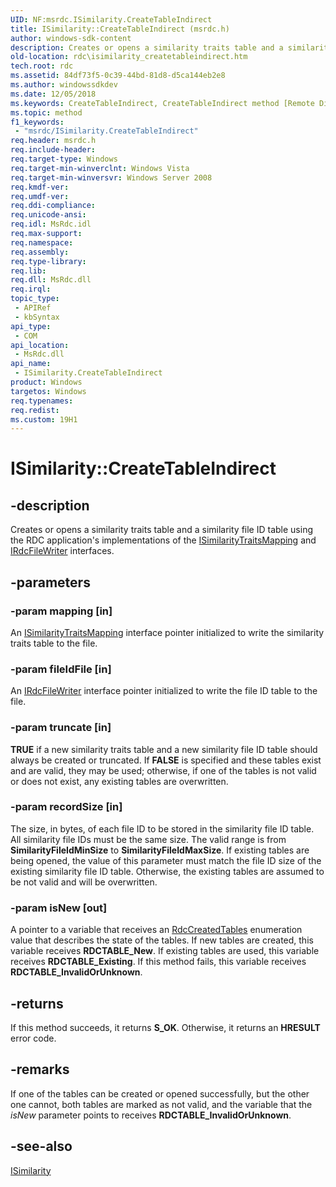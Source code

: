 ```yaml
---
UID: NF:msrdc.ISimilarity.CreateTableIndirect
title: ISimilarity::CreateTableIndirect (msrdc.h)
author: windows-sdk-content
description: Creates or opens a similarity traits table and a similarity file ID table using the RDC application's implementations of the ISimilarityTraitsMapping and IRdcFileWriter interfaces.
old-location: rdc\isimilarity_createtableindirect.htm
tech.root: rdc
ms.assetid: 84df73f5-0c39-44bd-81d8-d5ca144eb2e8
ms.author: windowssdkdev
ms.date: 12/05/2018
ms.keywords: CreateTableIndirect, CreateTableIndirect method [Remote Differential Compression], CreateTableIndirect method [Remote Differential Compression],ISimilarity interface, ISimilarity interface [Remote Differential Compression],CreateTableIndirect method, ISimilarity.CreateTableIndirect, ISimilarity::CreateTableIndirect, fs.isimilarity_createtableindirect, msrdc/ISimilarity::CreateTableIndirect, rdc.isimilarity_createtableindirect
ms.topic: method
f1_keywords: 
 - "msrdc/ISimilarity.CreateTableIndirect"
req.header: msrdc.h
req.include-header: 
req.target-type: Windows
req.target-min-winverclnt: Windows Vista
req.target-min-winversvr: Windows Server 2008
req.kmdf-ver: 
req.umdf-ver: 
req.ddi-compliance: 
req.unicode-ansi: 
req.idl: MsRdc.idl
req.max-support: 
req.namespace: 
req.assembly: 
req.type-library: 
req.lib: 
req.dll: MsRdc.dll
req.irql: 
topic_type:
 - APIRef
 - kbSyntax
api_type:
 - COM
api_location:
 - MsRdc.dll
api_name:
 - ISimilarity.CreateTableIndirect
product: Windows
targetos: Windows
req.typenames: 
req.redist: 
ms.custom: 19H1
---
```


# ISimilarity::CreateTableIndirect


## -description


Creates or opens a similarity traits table and a similarity file ID table using the RDC application's implementations of the <a href="https://docs.microsoft.com/previous-versions/windows/desktop/api/msrdc/nn-msrdc-isimilaritytraitsmapping">ISimilarityTraitsMapping</a> and <a href="https://docs.microsoft.com/previous-versions/windows/desktop/api/msrdc/nn-msrdc-irdcfilewriter">IRdcFileWriter</a> interfaces.


## -parameters




### -param mapping [in]

An <a href="https://docs.microsoft.com/previous-versions/windows/desktop/api/msrdc/nn-msrdc-isimilaritytraitsmapping">ISimilarityTraitsMapping</a> interface pointer initialized to write the similarity traits table to the file.


### -param fileIdFile [in]

An <a href="https://docs.microsoft.com/previous-versions/windows/desktop/api/msrdc/nn-msrdc-irdcfilewriter">IRdcFileWriter</a> interface pointer initialized to 
      write the file ID table to the file.


### -param truncate [in]

<b>TRUE</b> if a new similarity traits table and a new similarity file ID table should always be created or truncated. If <b>FALSE</b> is specified and these tables exist and are valid, they may be used; otherwise, if one of the tables is not valid or does not exist, any existing tables are overwritten.


### -param recordSize [in]

The size, in bytes, of each file ID to be stored in the similarity file ID table. All similarity file IDs must be the same size. The valid range is from <b>SimilarityFileIdMinSize</b> to <b>SimilarityFileIdMaxSize</b>. If existing tables are being opened, the value of this parameter must match the file ID size of the existing similarity file ID table. Otherwise, the existing tables are assumed to be not valid and will be overwritten.


### -param isNew [out]

A pointer to  a variable that receives an  <a href="https://docs.microsoft.com/windows/win32/api/msrdc/ne-msrdc-rdccreatedtables">RdcCreatedTables</a> enumeration value that describes the state of the tables. If new tables are created, this variable receives <b>RDCTABLE_New</b>. If existing tables are used, this variable receives <b>RDCTABLE_Existing</b>. If this method fails, this variable receives <b>RDCTABLE_InvalidOrUnknown</b>.


## -returns



If this method succeeds, it returns <b xmlns:loc="http://microsoft.com/wdcml/l10n">S_OK</b>. Otherwise, it returns an <b xmlns:loc="http://microsoft.com/wdcml/l10n">HRESULT</b> error code.




## -remarks



If one of the tables can be created or opened successfully, but the other one cannot, both tables are marked as not valid, and the variable that the <i>isNew</i> parameter points to receives <b>RDCTABLE_InvalidOrUnknown</b>.




## -see-also




<a href="https://docs.microsoft.com/previous-versions/windows/desktop/api/msrdc/nn-msrdc-isimilarity">ISimilarity</a>
 

 


